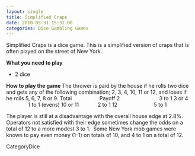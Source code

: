 ```yaml
---
layout: single
title: Simplified Craps
date: 2010-05-31 15:31:00
categories: Dice Gambling Games
---
```

Simplified Craps is a dice game.
This is a simplified version of craps that is often played on the street of New York.

<strong>What you need to play</strong>
<ul>
	<li>2 dice</li>
</ul>
<strong>How to play the game</strong>
The thrower is paid by the house if he rolls two dice and gets any of the following combination; 2, 3, 4, 10, 11 or 12, and loses if he rolls 5, 6, 7, 8 or 9.
Total                   Payoff
2                           3 to 1
3 or 4                  1 to 1 (evens)
10 or 11             2 to 1
12                         5 to 1

The player is still at a disadvantage with the overall house edge at 2.8%.
Operators not satisfied with their edge sometimes change the odds on a total of 12 to a more modest 3 to 1.  Some New York mob games were known to pay even money (1-1) on totals of 10, and 4 to 1 on a total of 12.

CategoryDice
